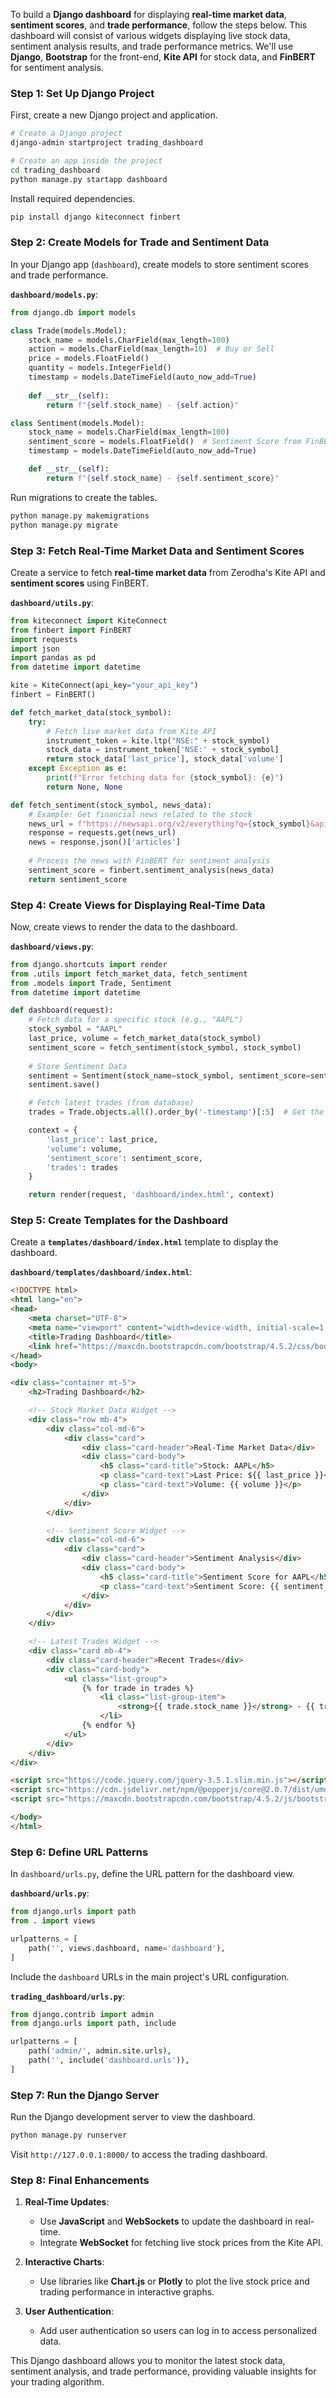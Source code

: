 To build a **Django dashboard** for displaying **real-time market data**, **sentiment scores**, and **trade performance**, follow the steps below. This dashboard will consist of various widgets displaying live stock data, sentiment analysis results, and trade performance metrics. We'll use **Django**, **Bootstrap** for the front-end, **Kite API** for stock data, and **FinBERT** for sentiment analysis.

### **Step 1: Set Up Django Project**
First, create a new Django project and application.

```bash
# Create a Django project
django-admin startproject trading_dashboard

# Create an app inside the project
cd trading_dashboard
python manage.py startapp dashboard
```

Install required dependencies.

```bash
pip install django kiteconnect finbert
```

### **Step 2: Create Models for Trade and Sentiment Data**
In your Django app (`dashboard`), create models to store sentiment scores and trade performance.

**`dashboard/models.py`**:
```python
from django.db import models

class Trade(models.Model):
    stock_name = models.CharField(max_length=100)
    action = models.CharField(max_length=10)  # Buy or Sell
    price = models.FloatField()
    quantity = models.IntegerField()
    timestamp = models.DateTimeField(auto_now_add=True)
    
    def __str__(self):
        return f"{self.stock_name} - {self.action}"

class Sentiment(models.Model):
    stock_name = models.CharField(max_length=100)
    sentiment_score = models.FloatField()  # Sentiment Score from FinBERT
    timestamp = models.DateTimeField(auto_now_add=True)

    def __str__(self):
        return f"{self.stock_name} - {self.sentiment_score}"
```

Run migrations to create the tables.

```bash
python manage.py makemigrations
python manage.py migrate
```

### **Step 3: Fetch Real-Time Market Data and Sentiment Scores**

Create a service to fetch **real-time market data** from Zerodha's Kite API and **sentiment scores** using FinBERT.

**`dashboard/utils.py`**:

```python
from kiteconnect import KiteConnect
from finbert import FinBERT
import requests
import json
import pandas as pd
from datetime import datetime

kite = KiteConnect(api_key="your_api_key")
finbert = FinBERT()

def fetch_market_data(stock_symbol):
    try:
        # Fetch live market data from Kite API
        instrument_token = kite.ltp("NSE:" + stock_symbol)
        stock_data = instrument_token['NSE:' + stock_symbol]
        return stock_data['last_price'], stock_data['volume']
    except Exception as e:
        print(f"Error fetching data for {stock_symbol}: {e}")
        return None, None

def fetch_sentiment(stock_symbol, news_data):
    # Example: Get financial news related to the stock
    news_url = f"https://newsapi.org/v2/everything?q={stock_symbol}&apiKey=your_news_api_key"
    response = requests.get(news_url)
    news = response.json()['articles']
    
    # Process the news with FinBERT for sentiment analysis
    sentiment_score = finbert.sentiment_analysis(news_data)
    return sentiment_score
```

### **Step 4: Create Views for Displaying Real-Time Data**
Now, create views to render the data to the dashboard.

**`dashboard/views.py`**:

```python
from django.shortcuts import render
from .utils import fetch_market_data, fetch_sentiment
from .models import Trade, Sentiment
from datetime import datetime

def dashboard(request):
    # Fetch data for a specific stock (e.g., "AAPL")
    stock_symbol = "AAPL"
    last_price, volume = fetch_market_data(stock_symbol)
    sentiment_score = fetch_sentiment(stock_symbol, stock_symbol)
    
    # Store Sentiment Data
    sentiment = Sentiment(stock_name=stock_symbol, sentiment_score=sentiment_score)
    sentiment.save()

    # Fetch latest trades (from database)
    trades = Trade.objects.all().order_by('-timestamp')[:5]  # Get the last 5 trades

    context = {
        'last_price': last_price,
        'volume': volume,
        'sentiment_score': sentiment_score,
        'trades': trades
    }

    return render(request, 'dashboard/index.html', context)
```

### **Step 5: Create Templates for the Dashboard**

Create a **`templates/dashboard/index.html`** template to display the dashboard.

**`dashboard/templates/dashboard/index.html`**:

```html
<!DOCTYPE html>
<html lang="en">
<head>
    <meta charset="UTF-8">
    <meta name="viewport" content="width=device-width, initial-scale=1.0">
    <title>Trading Dashboard</title>
    <link href="https://maxcdn.bootstrapcdn.com/bootstrap/4.5.2/css/bootstrap.min.css" rel="stylesheet">
</head>
<body>

<div class="container mt-5">
    <h2>Trading Dashboard</h2>

    <!-- Stock Market Data Widget -->
    <div class="row mb-4">
        <div class="col-md-6">
            <div class="card">
                <div class="card-header">Real-Time Market Data</div>
                <div class="card-body">
                    <h5 class="card-title">Stock: AAPL</h5>
                    <p class="card-text">Last Price: ${{ last_price }}</p>
                    <p class="card-text">Volume: {{ volume }}</p>
                </div>
            </div>
        </div>

        <!-- Sentiment Score Widget -->
        <div class="col-md-6">
            <div class="card">
                <div class="card-header">Sentiment Analysis</div>
                <div class="card-body">
                    <h5 class="card-title">Sentiment Score for AAPL</h5>
                    <p class="card-text">Sentiment Score: {{ sentiment_score }}</p>
                </div>
            </div>
        </div>
    </div>

    <!-- Latest Trades Widget -->
    <div class="card mb-4">
        <div class="card-header">Recent Trades</div>
        <div class="card-body">
            <ul class="list-group">
                {% for trade in trades %}
                    <li class="list-group-item">
                        <strong>{{ trade.stock_name }}</strong> - {{ trade.action }} - ${{ trade.price }} x {{ trade.quantity }} shares
                    </li>
                {% endfor %}
            </ul>
        </div>
    </div>
</div>

<script src="https://code.jquery.com/jquery-3.5.1.slim.min.js"></script>
<script src="https://cdn.jsdelivr.net/npm/@popperjs/core@2.0.7/dist/umd/popper.min.js"></script>
<script src="https://maxcdn.bootstrapcdn.com/bootstrap/4.5.2/js/bootstrap.min.js"></script>

</body>
</html>
```

### **Step 6: Define URL Patterns**

In `dashboard/urls.py`, define the URL pattern for the dashboard view.

**`dashboard/urls.py`**:

```python
from django.urls import path
from . import views

urlpatterns = [
    path('', views.dashboard, name='dashboard'),
]
```

Include the `dashboard` URLs in the main project's URL configuration.

**`trading_dashboard/urls.py`**:

```python
from django.contrib import admin
from django.urls import path, include

urlpatterns = [
    path('admin/', admin.site.urls),
    path('', include('dashboard.urls')),
]
```

### **Step 7: Run the Django Server**
Run the Django development server to view the dashboard.

```bash
python manage.py runserver
```

Visit `http://127.0.0.1:8000/` to access the trading dashboard.

### **Step 8: Final Enhancements**
1. **Real-Time Updates**:
   - Use **JavaScript** and **WebSockets** to update the dashboard in real-time.
   - Integrate **WebSocket** for fetching live stock prices from the Kite API.
  
2. **Interactive Charts**:
   - Use libraries like **Chart.js** or **Plotly** to plot the live stock price and trading performance in interactive graphs.

3. **User Authentication**:
   - Add user authentication so users can log in to access personalized data.

This Django dashboard allows you to monitor the latest stock data, sentiment analysis, and trade performance, providing valuable insights for your trading algorithm.
